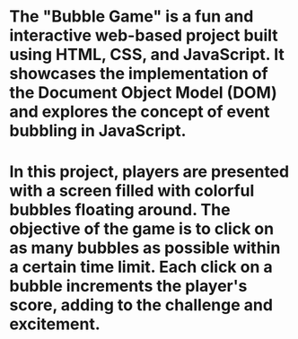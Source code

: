 # The "Bubble Game" is a fun and interactive web-based project built using HTML, CSS, and JavaScript. It showcases the implementation of the Document Object Model (DOM) and explores the concept of event bubbling in JavaScript.
# In this project, players are presented with a screen filled with colorful bubbles floating around. The objective of the game is to click on as many bubbles as possible within a certain time limit. Each click on a bubble increments the player's score, adding to the challenge and excitement.
